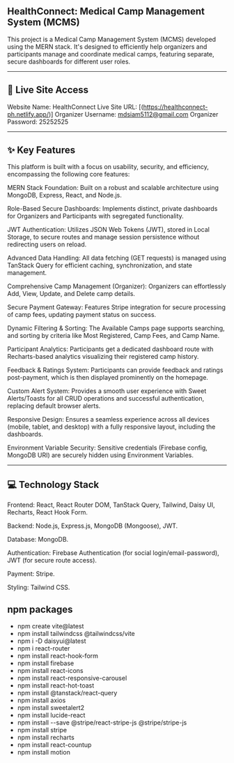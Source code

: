 ## HealthConnect: Medical Camp Management System (MCMS)


This project is a Medical Camp Management System (MCMS) developed using the MERN stack. It's designed to efficiently help organizers and participants manage and coordinate medical camps, featuring separate, secure dashboards for different user roles.

<hr>

## 🔗 Live Site Access


Website Name: HealthConnect
Live Site URL: [(https://healthconnect-ph.netlify.app/)]
Organizer Username: mdsiam5112@gmail.com
Organizer Password:	25252525




<hr>

## ✨ Key Features
This platform is built with a focus on usability, security, and efficiency, encompassing the following core features:

MERN Stack Foundation: Built on a robust and scalable architecture using MongoDB, Express, React, and Node.js.

Role-Based Secure Dashboards: Implements distinct, private dashboards for Organizers and Participants with segregated functionality.

JWT Authentication: Utilizes JSON Web Tokens (JWT), stored in Local Storage, to secure routes and manage session persistence without redirecting users on reload.

Advanced Data Handling: All data fetching (GET requests) is managed using TanStack Query for efficient caching, synchronization, and state management.

Comprehensive Camp Management (Organizer): Organizers can effortlessly Add, View, Update, and Delete camp details.

Secure Payment Gateway: Features Stripe integration for secure processing of camp fees, updating payment status on success.

Dynamic Filtering & Sorting: The Available Camps page supports searching, and sorting by criteria like Most Registered, Camp Fees, and Camp Name.

Participant Analytics: Participants get a dedicated dashboard route with Recharts-based analytics visualizing their registered camp history.

Feedback & Ratings System: Participants can provide feedback and ratings post-payment, which is then displayed prominently on the homepage.

Custom Alert System: Provides a smooth user experience with Sweet Alerts/Toasts for all CRUD operations and successful authentication, replacing default browser alerts.

Responsive Design: Ensures a seamless experience across all devices (mobile, tablet, and desktop) with a fully responsive layout, including the dashboards.

Environment Variable Security: Sensitive credentials (Firebase config, MongoDB URI) are securely hidden using Environment Variables.

<hr>

## 💻 Technology Stack
Frontend: React, React Router DOM, TanStack Query, Tailwind, Daisy UI, Recharts, React Hook Form.

Backend: Node.js, Express.js, MongoDB (Mongoose), JWT.

Database: MongoDB.

Authentication: Firebase Authentication (for social login/email-password), JWT (for secure route access).

Payment: Stripe.

Styling: Tailwind CSS.


## npm packages

- npm create vite@latest
- npm install tailwindcss @tailwindcss/vite
- npm i -D daisyui@latest
- npm i react-router
- npm install react-hook-form
- npm install firebase
- npm install react-icons
- npm install react-responsive-carousel
- npm install react-hot-toast
- npm install @tanstack/react-query
- npm install axios
- npm install sweetalert2
- npm install lucide-react
- npm install --save @stripe/react-stripe-js @stripe/stripe-js
- npm install stripe
- npm install recharts
- npm install react-countup
- npm install motion